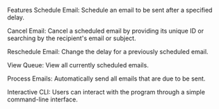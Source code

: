 Features
Schedule Email: Schedule an email to be sent after a specified delay.

Cancel Email: Cancel a scheduled email by providing its unique ID or searching by the recipient's email or subject.

Reschedule Email: Change the delay for a previously scheduled email.

View Queue: View all currently scheduled emails.

Process Emails: Automatically send all emails that are due to be sent.

Interactive CLI: Users can interact with the program through a simple command-line interface.
